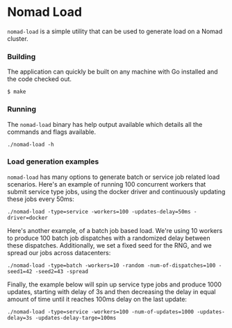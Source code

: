 # Nomad Load

`nomad-load` is a simple utility that can be used to generate load on a Nomad cluster.

### Building
The application can quickly be built on any machine with Go installed and the
code checked out.
```shell
$ make
```

### Running
The `nomad-load` binary has help output available which details all the commands
and flags available.
```
./nomad-load -h
```

### Load generation examples

`nomad-load` has many options to generate batch or service job related load
scenarios. Here's an example of running 100 concurrent workers that submit
service type jobs, using the docker driver and continuously updating these jobs
every 50ms:
```
./nomad-load -type=service -workers=100 -updates-delay=50ms -driver=docker
```

Here's another example, of a batch job based load. We're using 10 workers to
produce 100 batch job dispatches with a randomized delay between these
dispatches. Additionally, we set a fixed seed for the RNG, and we spread our
jobs across datacenters:
```
./nomad-load -type=batch -workers=10 -random -num-of-dispatches=100 -seed1=42 -seed2=43 -spread
```

Finally, the example below will spin up service type jobs and produce 1000
updates, starting with delay of 3s and then decreasing the delay in equal amount
of time until it reaches 100ms delay on the last update:
```
./nomad-load -type=service -workers=100 -num-of-updates=1000 -updates-delay=3s -updates-delay-targe=100ms
```